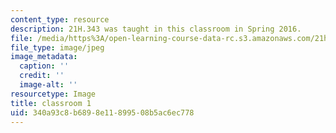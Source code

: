 ```yaml
---
content_type: resource
description: 21H.343 was taught in this classroom in Spring 2016.
file: /media/https%3A/open-learning-course-data-rc.s3.amazonaws.com/21h-343j-making-books-the-renaissance-and-today-spring-2016/340a93c8b6898e11899508b5ac6ec778_21h-343-classroom1.jpg
file_type: image/jpeg
image_metadata:
  caption: ''
  credit: ''
  image-alt: ''
resourcetype: Image
title: classroom 1
uid: 340a93c8-b689-8e11-8995-08b5ac6ec778
---
```

